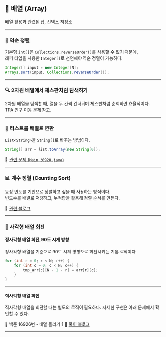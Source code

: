 ## 📁 배열 (Array)
배열 활용과 관련된 팁, 신택스 저장소

---


### 🔁 역순 정렬

기본형 `int[]`은 `Collections.reverseOrder()`를 사용할 수 없기 때문에,  
래퍼 타입을 사용한 `Integer[]`로 선언해야 역순 정렬이 가능하다.

```java
Integer[] input = new Integer[N];
Arrays.sort(input, Collections.reverseOrder());
```

---

### 🔍 2차원 배열에서 체스판처럼 탐색하기

2차원 배열을 탐색할 때, 열을 두 칸씩 건너뛰며 체스판처럼 순회하면 효율적이다.  
TPA 인구 이동 문제 참고.

---

### 🔄 리스트를 배열로 변환

`List<String>`을 `String[]`로 바꾸는 방법이다.

```java
String[] arr = list.toArray(new String[0]);
```

🔗 [관련 문제 (`Main_20920.java`)](https://github.com/AtomicLiquors/Algorithm_Practice/blob/main/array/Main_20920.java)

---

### 📊 계수 정렬 (Counting Sort)

등장 빈도를 기반으로 정렬하고 싶을 때 사용하는 방식이다.  
빈도수를 배열로 저장하고, 누적합을 활용해 정렬 순서를 만든다.

📝 [관련 블로그](https://st-lab.tistory.com/104)

---

### 🔁 사각형 배열 회전
#### 정사각형 배열 회전, 90도 시계 방향

정사각형 배열을 기준으로 90도 시계 방향으로 회전시키는 기본 로직이다.

```java
for (int r = 0; r < N; r++) {
    for (int c = 0; c < N; c++) {
        tmp_arr[c][N - 1 - r] = arr[r][c];
    }
}
```

---

#### 직사각형 배열 회전

직사각형 배열을 회전할 때는 별도의 로직이 필요하다.
자세한 구현은 아래 문제에서 확인할 수 있다.

📌 백준 16926번 - 배열 돌리기 1
🔗 [풀이 블로그](https://seen-young.tistory.com/127)

---

